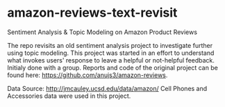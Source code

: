 # amazon-reviews-text-revisit
Sentiment Analysis &amp; Topic Modeling on Amazon Product Reviews

The repo revisits an old sentiment analysis project to investigate further using topic modeling. This project was started in an effort to understand what invokes users' response to leave a helpful or not-helpful feedback. Initialy done with a group. Reports and code of the original project can be found here: https://github.com/anujs3/amazon-reviews.

Data Source: http://jmcauley.ucsd.edu/data/amazon/
Cell Phones and Accessories data were used in this project.
